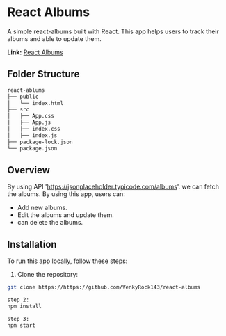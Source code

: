 
# React Albums

A simple react-albums built with React. This app helps users to track their albums and able to update them.

**Link:** [React Albums](https://react-albumswithapi.netlify.app/)

## Folder Structure

```sh
react-ablums
├── public
│   └── index.html
├── src
│   ├── App.css
│   ├── App.js
│   ├── index.css
│   ├── index.js
├── package-lock.json
└── package.json
```


## Overview
By using API 'https://jsonplaceholder.typicode.com/albums'. we can fetch the albums.
By using this app, users can:

- Add new albums.
- Edit the albums and update them.
- can delete the albums.

## Installation

To run this app locally, follow these steps:

1. Clone the repository:

```bash
git clone https://https://github.com/VenkyRock143/react-albums

step 2:
npm install

step 3:
npm start

